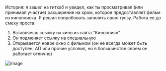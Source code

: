 История: я зашел на гитхаб и увидел, как ты просматривал (или принимал участие) расширение на хром, которое предоставляет фильм из кинопоиска. Я решил попробовать запилить свою тулзу.
Работа ее до смеху проста:
1. Вставляешь ссылку на кино из сайта "Кинопоиск"
2. Он подменяет ссылку на специальную
3. Открывается новое окно с фильмом (он не всегда  может быть доступен, АП или прочие условия, но в большинстве своем он работает отлично)

![image](https://github.com/user-attachments/assets/4cf6d970-2338-4900-8470-4d8d8037b01a)

